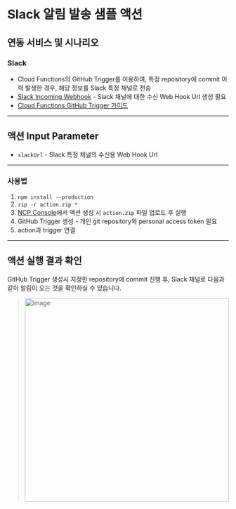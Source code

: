 # Slack 알림 발송 샘플 액션
## 연동 서비스 및 시나리오
### Slack
+ Cloud Functions의 GitHub Trigger를 이용하여, 특정 repository에 commit 이력 발생한 경우, 해당 정보를 Slack 특정 채널로 전송
+ [Slack Incoming Webhook](https://api.slack.com/messaging/webhooks#posting_with_webhooks) - Slack 채널에 대한 수신 Web Hook Url 생성 필요
+ [Cloud Functions GitHub Trigger 가이드](https://guide.ncloud-docs.com/docs/compute-compute-15-2-1#%EB%B9%84%EB%8F%99%EA%B8%B0asynchronous-%EC%95%A1%EC%85%98-%EC%83%9D%EC%84%B1%ED%95%98%EA%B8%B0)

---
## 액션 Input Parameter
+ `slackUrl` - Slack 특정 채널의 수신용 Web Hook Url

---
### 사용법
1. `npm install --production`
2. `zip -r action.zip *`
3. [NCP Console](console.ncloud.com)에서 액션 생성 시 `action.zip` 파일 업로드 후 실행
4. GitHub Trigger 생성 - 개인 git repository와 personal access token 필요
5. action과 trigger 연결

---
## 액션 실행 결과 확인
GitHub Trigger 생성시 지정한 repository에 commit 진행 후, Slack 채널로 다음과 같이 알림이 오는 것을 확인하실 수 있습니다.

> <img width="464" alt="image" src="https://user-images.githubusercontent.com/104127073/165922147-3fc94222-84f1-4865-b343-82b65ad21a4d.png">